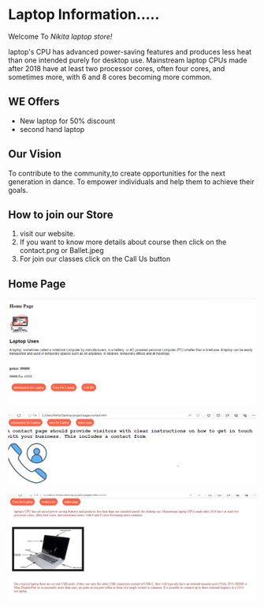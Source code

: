  # Laptop Information.....
Welcome To *Nikita laptop store!*

laptop's CPU has advanced power-saving features and produces less heat than one intended purely for desktop use. Mainstream laptop CPUs made after 2018 have at least two processor cores, often four cores, and sometimes more, with 6 and 8 cores becoming more common.
## WE Offers
- New laptop for 50% discount
- second hand laptop

## Our Vision
To contribute to the community,to create opportunities for the next generation in dance.
To empower individuals and help them to achieve their goals.

## How to join our Store
1. visit our website.  
2. If you want to know more details about course then click on the contact.png
   or Ballet.jpeg
3. For join our classes click on the Call Us button

## Home Page

![home page screenshot](./../img/index.png)

![home page screenshot](./../img/contact.png)

![home page screenshot](./../img/information7.png)


